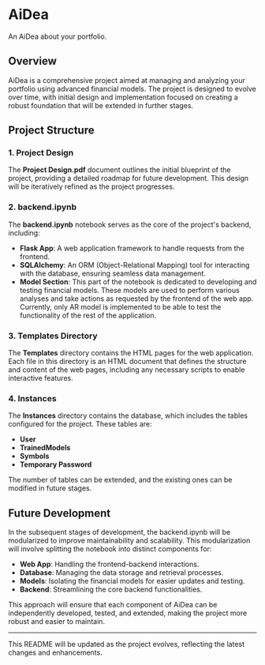 # AiDea
An AiDea about your portfolio.

## Overview

AiDea is a comprehensive project aimed at managing and analyzing your portfolio using advanced financial models. The project is designed to evolve over time, with initial design and implementation focused on creating a robust foundation that will be extended in further stages.

## Project Structure

### 1. Project Design
The **Project Design.pdf** document outlines the initial blueprint of the project, providing a detailed roadmap for future development. This design will be iteratively refined as the project progresses.

### 2. backend.ipynb
The **backend.ipynb** notebook serves as the core of the project's backend, including:

- **Flask App**: A web application framework to handle requests from the frontend.
- **SQLAlchemy**: An ORM (Object-Relational Mapping) tool for interacting with the database, ensuring seamless data management.
- **Model Section**: This part of the notebook is dedicated to developing and testing financial models. These models are used to perform various analyses and take actions as requested by the frontend of the web app. Currently, only AR model is implemented to be able to test the functionality of the rest of the application.

### 3. Templates Directory
The **Templates** directory contains the HTML pages for the web application. Each file in this directory is an HTML document that defines the structure and content of the web pages, including any necessary scripts to enable interactive features.

### 4. Instances
The **Instances** directory contains the database, which includes the tables configured for the project. These tables are:

- **User**
- **TrainedModels**
- **Symbols**
- **Temporary Password**

The number of tables can be extended, and the existing ones can be modified in future stages.


## Future Development

In the subsequent stages of development, the backend.ipynb will be modularized to improve maintainability and scalability. This modularization will involve splitting the notebook into distinct components for:

- **Web App**: Handling the frontend-backend interactions.
- **Database**: Managing the data storage and retrieval processes.
- **Models**: Isolating the financial models for easier updates and testing.
- **Backend**: Streamlining the core backend functionalities.

This approach will ensure that each component of AiDea can be independently developed, tested, and extended, making the project more robust and easier to maintain.

---

This README will be updated as the project evolves, reflecting the latest changes and enhancements.



